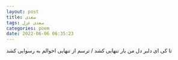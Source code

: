 ```yaml
---
layout: post
title: سعدی
tags: سعدی غزل
categories: poem
date: 2022-06-06 06:35:23
---
```


تا کی ای دلبر دل من بار تنهایی کشد / ترسم از تنهایی احوالم به رسوایی کشد
